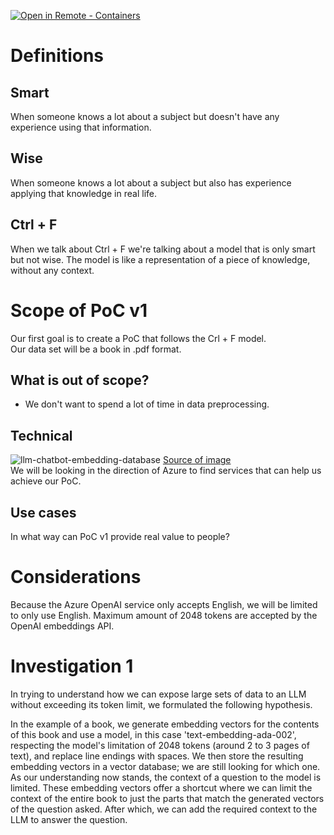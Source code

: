 [
    ![Open in Remote - Containers](
        https://img.shields.io/static/v1?label=Remote%20-%20Containers&message=Open&color=blue&logo=visualstudiocode
    )
](
    https://vscode.dev/redirect?url=vscode://ms-vscode-remote.remote-containers/cloneInVolume?url=https://github.com/XpiritBV/Generative-AI-PoC
)

# Definitions

## Smart

When someone knows a lot about a subject but doesn't have any experience using that information.

## Wise

When someone knows a lot about a subject but also has experience applying that knowledge in real life.

## Ctrl + F

When we talk about Ctrl + F we're talking about a model that is only smart but not wise.
The model is like a representation of a piece of knowledge, without any context.

# Scope of PoC v1

Our first goal is to create a PoC that follows the Crl + F model.  
Our data set will be a book in .pdf format.

## What is out of scope?

- We don't want to spend a lot of time in data preprocessing.

## Technical

![llm-chatbot-embedding-database](https://user-images.githubusercontent.com/7449547/235882195-766d157f-90e7-4f1f-abaa-08131b36cef4.jpg)
[Source of image](https://bdtechtalks.com/2023/05/01/customize-chatgpt-llm-embeddings/)  
We will be looking in the direction of Azure to find services that can help us achieve our PoC.  

## Use cases

In what way can PoC v1 provide real value to people?

# Considerations

Because the Azure OpenAI service only accepts English, we will be limited to only use English.
Maximum amount of 2048 tokens are accepted by the OpenAI embeddings API.

# Investigation 1

In trying to understand how we can expose large sets of data to an LLM without exceeding its token limit, we formulated the following hypothesis.

In the example of a book, we generate embedding vectors for the contents of this book and use a model, in this case 'text-embedding-ada-002', respecting the model's limitation of 2048 tokens (around 2 to 3 pages of text), and replace line endings with spaces. We then store the resulting embedding vectors in a vector database; we are still looking for which one. As our understanding now stands, the context of a question to the model is limited. These embedding vectors offer a shortcut where we can limit the context of the entire book to just the parts that match the generated vectors of the question asked. After which, we can add the required context to the LLM to answer the question.